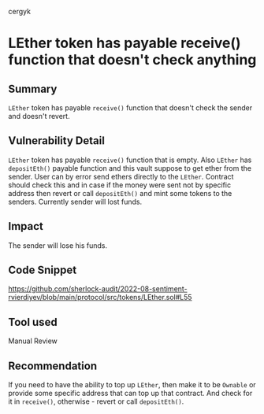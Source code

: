cergyk
# LEther token has payable receive() function that doesn't check anything 

## Summary

`LEther` token has payable `receive()` function that doesn't check the sender and doesn't revert.

## Vulnerability Detail

`LEther` token has payable `receive()` function that is empty. Also `LEther` has `depositEth()` payable function and this vault suppose to get ether from the sender. User can by error send ethers directly to the `LEther`. Contract should check this and in case if the money were sent not by specific address then revert or call `depositEth()` and mint some tokens to the senders. Currently sender will lost funds.

## Impact

The sender will lose his funds.

## Code Snippet
https://github.com/sherlock-audit/2022-08-sentiment-rvierdiyev/blob/main/protocol/src/tokens/LEther.sol#L55

## Tool used

Manual Review

## Recommendation
If you need to have the ability to top up `LEther`, then make it to be `Ownable` or provide some specific address that can top up that contract. And check for it in `receive()`, otherwise  - revert or call `depositEth()`.